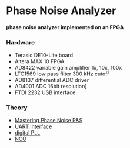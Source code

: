 # Phase Noise Analyzer
#### phase noise analyzer implemented on an FPGA

### Hardware
- Terasic DE10-Lite board
- Altera MAX 10 FPGA
- AD8422 variable gain amplifier 1x, 10x, 100x
- LTC1569 low pass filter 300 kHz cutoff
- AD8137 differential ADC driver
- AD4001 ADC 16bit resolution]
- FTDI 2232 USB interface

### Theory
- [Mastering Phase Noise R&S](https://www.mpdigest.com/wp-content/uploads/2020/05/Rohde_Schwarz_Phase_Noise_App_Note_Allparts.pdf)
- [UART interface](https://nandland.com/uart-serial-port-module/)
- [digital PLL](https://zipcpu.com/dsp/2017/12/14/logic-pll.html)
- [NCO](https://zipcpu.com/dsp/2017/12/09/nco.html)
